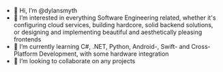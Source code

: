- 👋 Hi, I’m @dylansmyth
- 👀 I’m interested in everything Software Engineering related, whether it's configuring cloud services, building hardcore, solid backend solutions, or designing and implementing beautiful and aesthetically pleasing frontends
- 🌱 I’m currently learning C#, .NET, Python, Android-, Swift- and Cross-Platform Development, with some hardware integration
- 💞️ I’m looking to collaborate on any projects


<!---
dylansmyth/dylansmyth is a ✨ special ✨ repository because its `README.md` (this file) appears on your GitHub profile.
You can click the Preview link to take a look at your changes.
--->

